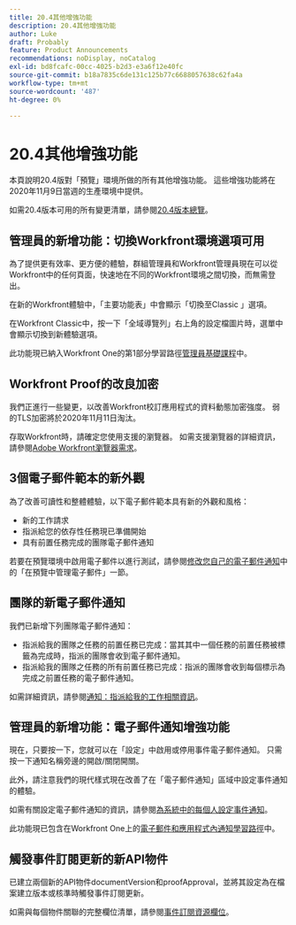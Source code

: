 ```yaml
---
title: 20.4其他增強功能
description: 20.4其他增強功能
author: Luke
draft: Probably
feature: Product Announcements
recommendations: noDisplay, noCatalog
exl-id: bd8fcafc-00cc-4025-b2d3-e3a6f12e40fc
source-git-commit: b18a7835c6de131c125b77c6688057638c62fa4a
workflow-type: tm+mt
source-wordcount: '487'
ht-degree: 0%

---
```


# 20.4其他增強功能

本頁說明20.4版對「預覽」環境所做的所有其他增強功能。 這些增強功能將在2020年11月9日當週的生產環境中提供。

如需20.4版本可用的所有變更清單，請參閱[20.4版本總覽](../../../product-announcements/product-releases/20.4-release-activity/20-4-release-overview.md)。

## 管理員的新增功能：切換Workfront環境選項可用

為了提供更有效率、更方便的體驗，群組管理員和Workfront管理員現在可以從Workfront中的任何頁面，快速地在不同的Workfront環境之間切換，而無需登出。

在新的Workfront體驗中，「主要功能表」中會顯示「切換至Classic 」選項。

在Workfront Classic中，按一下「全域導覽列」右上角的設定檔圖片時，選單中會顯示切換到新體驗選項。

此功能現已納入Workfront One的第1部分學習路徑[管理員基礎課程](https://experienceleague.adobe.com/en/docs/workfront-learn/tutorials-workfront/home)中。

## Workfront Proof的改良加密

我們正進行一些變更，以改善Workfront校訂應用程式的資料動態加密強度。 弱的TLS加密將於2020年11月11日淘汰。

存取Workfront時，請確定您使用支援的瀏覽器。 如需支援瀏覽器的詳細資訊，請參閱[Adobe Workfront瀏覽器需求](../../../workfront-basics/workfront-browser-requirements.md)。

## 3個電子郵件範本的新外觀

為了改善可讀性和整體體驗，以下電子郵件範本具有新的外觀和風格：

* 新的工作請求
* 指派給您的依存性任務現已準備開始
* 具有前置任務完成的團隊電子郵件通知

若要在預覽環境中啟用電子郵件以進行測試，請參閱[修改您自己的電子郵件通知](../../../workfront-basics/using-notifications/activate-or-deactivate-your-own-event-notifications.md)中的「在預覽中管理電子郵件」一節。

## 團隊的新電子郵件通知

我們已新增下列團隊電子郵件通知：

* 指派給我的團隊之任務的前置任務已完成：當其其中一個任務的前置任務被標籤為完成時，指派的團隊會收到電子郵件通知。
* 指派給我的團隊之任務的所有前置任務已完成：指派的團隊會收到每個標示為完成之前置任務的電子郵件通知。

如需詳細資訊，請參閱[通知：指派給我的工作相關資訊](../../../workfront-basics/using-notifications/notifications-information-about-work-assigned-to-me.md)。

## 管理員的新增功能：電子郵件通知增強功能

現在，只要按一下，您就可以在「設定」中啟用或停用事件電子郵件通知。 只需按一下通知名稱旁邊的開啟/關閉開關。

此外，請注意我們的現代樣式現在改善了在「電子郵件通知」區域中設定事件通知的體驗。

如需有關設定電子郵件通知的資訊，請參閱[為系統中的每個人設定事件通知](../../../administration-and-setup/manage-workfront/emails/configure-event-notifications-for-everyone-in-the-system.md)。

此功能現已包含在Workfront One上的[電子郵件和應用程式內通知學習路徑](https://experienceleague.adobe.com/en/docs/workfront-learn/tutorials-workfront/home)中。

## 觸發事件訂閱更新的新API物件

已建立兩個新的API物件documentVersion和proofApproval，並將其設定為在檔案建立版本或核準時觸發事件訂閱更新。

如需與每個物件關聯的完整欄位清單，請參閱[事件訂閱資源欄位](../../../wf-api/api/event-sub-resource-fields.md)。
